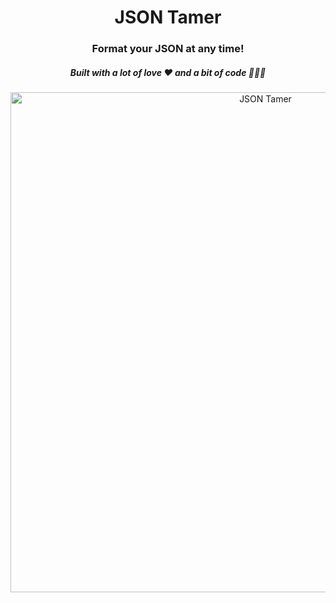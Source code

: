 <div align="center">
  <h1>JSON Tamer</h1>
  <h3>Format your JSON at any time!</h3>
  <h5>Built with a lot of love ❤️ and a bit of code 🧑🏼‍💻</h5>
  <img src="https://github.com/rubenpachecomatas/json-tamer/assets/43571185/266075bb-e114-490e-8dc1-d7801426d8f8" alt="JSON Tamer" width="800"/>
</div>
